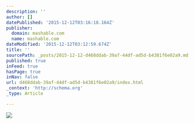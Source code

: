 ```yaml
---
description: ''
author: []
datePublished: '2015-12-12T03:16:18.164Z'
publisher:
  domain: mashable.com
  name: mashable.com
dateModified: '2015-12-12T03:12:59.674Z'
title: ''
sourcePath: _posts/2015-12-12-d468ddab-39af-44df-ad5d-b4381f6e02a9.md
published: true
inFeed: true
hasPage: true
inNav: false
url: d468ddab-39af-44df-ad5d-b4381f6e02a9/index.html
_context: 'http://schema.org'
_type: Article

---
```

![](http://rack.0.mshcdn.com/media/ZgkyMDEzLzA4LzIzLzU3L09zdGVyMi4xMTNlOC5wbmcKcAl0aHVtYgk5NTB4NTM0IwplCWpwZw/3402e82a/44c/Oster2.jpg)